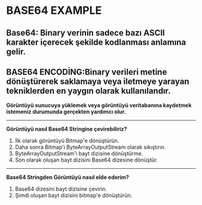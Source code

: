 # BASE64 EXAMPLE
## <strong> Base64: </strong> Binary verinin sadece bazı ASCII karakter içerecek şekilde kodlanması anlamına gelir.
## <strong>BASE64 ENCODİNG:</strong>Binary verileri metine dönüştürerek saklamaya veya iletmeye yarayan tekniklerden en yaygın olarak kullanılandır.
<strong>Görüntüyü sunucuya yüklemek veya görüntüyü veritabanına kaydetmek istemeniz durumunda gerçekten yardımcı olur.</strong>
<hr />
<strong>Görüntüyü nasıl Base64 Stringine çevirebiliriz?</strong>
<ol>
<li>İlk olarak görüntüyü Bitmap'e dönüştürün.</li>
<li>Daha sonra Bitmap'i ByteArrayOutputStream olarak sıkıştırın.</li>
<li>ByteArrayOutputStream'i bayt dizisine dönüştürme.</li>
<li>Son olarak oluşan bayt dizisini Base64 dizesine dönüştür.</li>
</ol>
<hr />
<strong>Base64 Stringden Görüntüyü nasıl elde ederim?</strong>
<ol>
<li>Base64 dizesini bayt dizisine çevirin.</li>
<li>Şimdi oluşan bayt dizisini bitmap'e dönüştürün.</li>
</ol>

